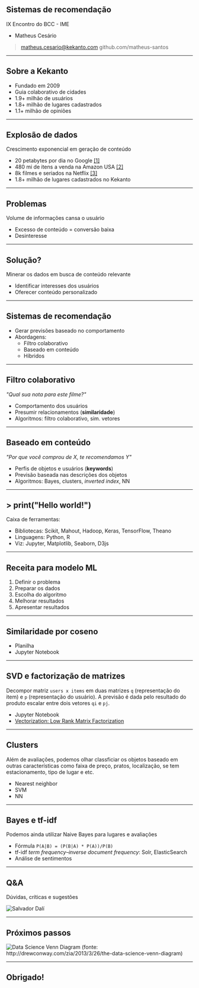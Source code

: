 ## Sistemas de recomendação
IX Encontro do BCC - IME
* Matheus Cesário

> matheus.cesario@kekanto.com
> github.com/matheus-santos

------------
## Sobre a Kekanto

* Fundado em 2009
* Guia colaborativo de cidades
* 1.9+ milhão de usuários
* 1.8+ milhão de lugares cadastrados
* 1.1+ milhão de opiniões

------------
## Explosão de dados
Crescimento exponencial em geração de conteúdo

* 20 petabytes por dia no Google [[1]](https://aci.info/2014/07/12/the-data-explosion-in-2014-minute-by-minute-infographic/)
* 480 mi de itens a venda na Amazon USA [[2]](https://export-x.com/2015/12/11/how-many-products-does-amazon-sell-2015/)
* 8k filmes e seriados na Netflix [[3]](http://time.com/4272360/the-number-of-movies-on-netflix-is-dropping-fast/)
* 1.8+ milhão de lugares cadastrados no Kekanto

---
## Problemas
Volume de informações cansa o usuário

* Excesso de conteúdo = conversão baixa
* Desinteresse

--- 
## Solução?
Minerar os dados em busca de conteúdo relevante

* Identificar interesses dos usuários
* Oferecer conteúdo personalizado

------------
## Sistemas de recomendação

* Gerar previsões baseado no comportamento
* Abordagens: 
    * Filtro colaborativo 
    * Baseado em conteúdo
    * Híbridos

---
## Filtro colaborativo
*"Qual sua nota para este filme?"*

* Comportamento dos usuários
* Presumir relacionamentos (**similaridade**)
* Algoritmos: filtro colaborativo, sim. vetores

---
## Baseado em conteúdo
*"Por que você comprou de X, te recomendamos Y"*

* Perfis de objetos e usuários (**keywords**)
* Previsão baseada nas descrições dos objetos
* Algoritmos: Bayes, clusters, *inverted index*, NN

------------
## > print("Hello world!")
Caixa de ferramentas:
* Bibliotecas: Scikit, Mahout, Hadoop, Keras, TensorFlow, Theano
* Linguagens: Python, R
* Viz: Jupyter, Matplotlib, Seaborn, D3js

---
## Receita para modelo ML

1. Definir o problema
2. Preparar os dados
3. Escolha do algoritmo
4. Melhorar resultados
5. Apresentar resultados

---
## Similaridade por coseno

- Planilha
- Jupyter Notebook

---
## SVD e factorização de matrizes
Decompor matriz `users x items` em duas matrizes `q` (representação do item) e `p` (representação do usuário). A previsão é dada pelo resultado do produto escalar entre dois vetores `qi` e `pj`.

- Jupyter Notebook
- [Vectorization: Low Rank Matrix Factorization](https://www.coursera.org/learn/machine-learning/lecture/CEXN0/vectorization-low-rank-matrix-factorization)

---
## Clusters
Além de avaliações, podemos olhar classficiar os objetos baseado em outras características como faixa de preço, pratos, localização, se tem estacionamento, tipo de lugar e etc.

- Nearest neighbor
- SVM
- NN

--- 
## Bayes e tf-idf
Podemos ainda utilizar Naive Bayes para lugares e avaliações

- Fórmula `P(A|B) = (P(B|A) * P(A))/P(B)`
- tf-idf _term frequency–inverse document frequency_: Solr, ElasticSearch
- Análise de sentimentos

------------
## Q&A
Dúvidas, críticas e sugestões

![Salvador Dalí](../../assets/images/pisdr/salvador-dali.jpg "Salvador Dalí")

------------
## Próximos passos

![Data Science Venn Diagram (fonte: http://drewconway.com/zia/2013/3/26/the-data-science-venn-diagram)](../../assets/images/pisdr/Data_Science_VD.png "Data Science Venn Diagram (fonte: http://drewconway.com/zia/2013/3/26/the-data-science-venn-diagram)")

------------
## Obrigado!
<TODO link pro repo>
